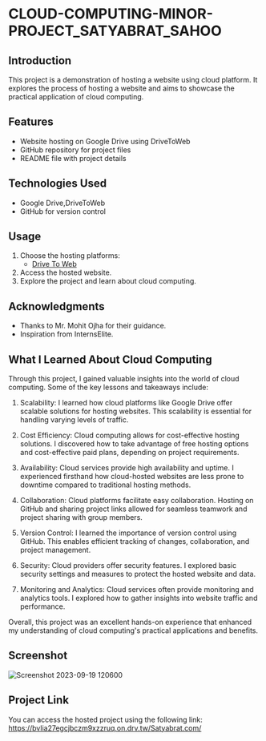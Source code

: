 # CLOUD-COMPUTING-MINOR-PROJECT_SATYABRAT_SAHOO
## Introduction
This project is a demonstration of hosting a website using cloud platform. It explores the process of hosting a website and aims to showcase the practical application of cloud computing.
## Features
- Website hosting on Google Drive using DriveToWeb
- GitHub repository for project files
- README file with project details
## Technologies Used
- Google Drive,DriveToWeb
- GitHub for version control
## Usage
1. Choose the hosting platforms:
   - [Drive To Web](https://www.drv.tw/)
2. Access the hosted website.
3. Explore the project and learn about cloud computing.
## Acknowledgments
- Thanks to Mr. Mohit Ojha for their guidance.
- Inspiration from InternsElite.
## What I Learned About Cloud Computing

Through this project, I gained valuable insights into the world of cloud computing. Some of the key lessons and takeaways include:

1. Scalability: I learned how cloud platforms like Google Drive offer scalable solutions for hosting websites. This scalability is essential for handling varying levels of traffic.

2. Cost Efficiency: Cloud computing allows for cost-effective hosting solutions. I discovered how to take advantage of free hosting options and cost-effective paid plans, depending on project requirements.

3. Availability: Cloud services provide high availability and uptime. I experienced firsthand how cloud-hosted websites are less prone to downtime compared to traditional hosting methods.

4. Collaboration: Cloud platforms facilitate easy collaboration. Hosting on GitHub and sharing project links allowed for seamless teamwork and project sharing with group members.

5. Version Control: I learned the importance of version control using GitHub. This enables efficient tracking of changes, collaboration, and project management.

6. Security: Cloud providers offer security features. I explored basic security settings and measures to protect the hosted website and data.

7. Monitoring and Analytics: Cloud services often provide monitoring and analytics tools. I explored how to gather insights into website traffic and performance.

Overall, this project was an excellent hands-on experience that enhanced my understanding of cloud computing's practical applications and benefits.
## Screenshot
![Screenshot 2023-09-19 120600](https://github.com/satyabrat-007/CLOUD-COMPUTING-MINOR-PROJECT_SATYABRAT_SAHOO/assets/145275790/62457a2a-a44c-4142-a2e0-4e66774a75bb)
## Project Link
You can access the hosted project using the following link: https://bvlia27egcjbczm9xzzruq.on.drv.tw/Satyabrat.com/
